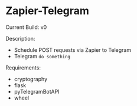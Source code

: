 # Zapier-Telegram

Current Build: v0

Description:

- Schedule POST requests via Zapier to Telegram
- Telegram `do something`

Requirements:

- cryptography
- flask
- pyTelegramBotAPI
- wheel

##

